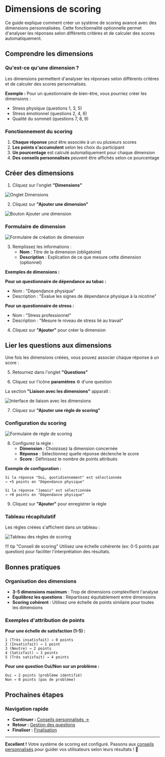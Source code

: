 # Dimensions de scoring

Ce guide explique comment créer un système de scoring avancé avec des dimensions personnalisées. Cette fonctionnalité optionnelle permet d'analyser les réponses selon différents critères et de calculer des scores automatiquement.

## Comprendre les dimensions

### Qu'est-ce qu'une dimension ?

Les dimensions permettent d'analyser les réponses selon différents critères et de calculer des scores personnalisés.

**Exemple :** Pour un questionnaire de bien-être, vous pourriez créer les dimensions :  
- Stress physique (questions 1, 3, 5)  
- Stress émotionnel (questions 2, 4, 6)  
- Qualité du sommeil (questions 7, 8, 9)  

### Fonctionnement du scoring

1. **Chaque réponse** peut être associée à un ou plusieurs scores
2. **Les points s'accumulent** selon les choix du participant
3. **Un pourcentage** est calculé automatiquement pour chaque dimension
4. **Des conseils personnalisés** peuvent être affichés selon ce pourcentage

## Créer des dimensions

1. Cliquez sur l'onglet **"Dimensions"**

<img src="/screenshots/15-dimensions-tab.png" alt="Onglet Dimensions" class="large">

2. Cliquez sur **"Ajouter une dimension"**

<img src="/screenshots/16-add-dimension.png" alt="Bouton Ajouter une dimension" class="medium">

### Formulaire de dimension

<img src="/screenshots/17-dimension-form.png" alt="Formulaire de création de dimension" class="large">

3. Remplissez les informations :
   - **Nom** : Titre de la dimension (obligatoire)
   - **Description** : Explication de ce que mesure cette dimension (optionnel)

**Exemples de dimensions :**

**Pour un questionnaire de dépendance au tabac :**  
- Nom : "Dépendance physique"  
- Description : "Évalue les signes de dépendance physique à la nicotine"  

**Pour un questionnaire de stress :**  
- Nom : "Stress professionnel"  
- Description : "Mesure le niveau de stress lié au travail"  

4. Cliquez sur **"Ajouter"** pour créer la dimension

## Lier les questions aux dimensions

Une fois les dimensions créées, vous pouvez associer chaque réponse à un score :

5. Retournez dans l'onglet **"Questions"**

6. Cliquez sur l'icône **paramètres** ⚙️ d'une question

La section **"Liaison avec les dimensions"** apparaît :

<img src="/screenshots/18-dimension-linking.png" alt="Interface de liaison avec les dimensions" class="large">

7. Cliquez sur **"Ajouter une règle de scoring"**

### Configuration du scoring

<img src="/screenshots/19-scoring-form.png" alt="Formulaire de règle de scoring" class="large">

8. Configurez la règle :
   - **Dimension** : Choisissez la dimension concernée
   - **Réponse** : Sélectionnez quelle réponse déclenche le score
   - **Score** : Définissez le nombre de points attribués

**Exemple de configuration :**
```
Si la réponse "Oui, quotidiennement" est sélectionnée 
→ +5 points en "Dépendance physique"

Si la réponse "Jamais" est sélectionnée 
→ +0 points en "Dépendance physique"
```

9. Cliquez sur **"Ajouter"** pour enregistrer la règle

### Tableau récapitulatif

Les règles créées s'affichent dans un tableau :

<img src="/screenshots/20-scoring-rules-table.png" alt="Tableau des règles de scoring" class="large">

!!! tip "Conseil de scoring"
    Utilisez une échelle cohérente (ex: 0-5 points par question) pour faciliter l'interprétation des résultats.

## Bonnes pratiques

### Organisation des dimensions

- **3-5 dimensions maximum** : Trop de dimensions complexifient l'analyse
- **Équilibrez les questions** : Répartissez équitablement entre dimensions
- **Scoring cohérent** : Utilisez une échelle de points similaire pour toutes les dimensions

### Exemples d'attribution de points

**Pour une échelle de satisfaction (1-5) :**
```
1 (Très insatisfait) → 0 points
2 (Insatisfait) → 1 point
3 (Neutre) → 2 points
4 (Satisfait) → 3 points
5 (Très satisfait) → 4 points
```

**Pour une question Oui/Non sur un problème :**
```
Oui → 2 points (problème identifié)
Non → 0 points (pas de problème)
```

## Prochaines étapes

### Navigation rapide

- **Continuer :** [Conseils personnalisés →](04-conseils.md)
- **Retour :** [Gestion des questions](02-questions.md)
- **Finaliser :** [Finalisation](05-finalisation.md)

---

**Excellent !** Votre système de scoring est configuré. Passons aux [conseils personnalisés](04-conseils.md) pour guider vos utilisateurs selon leurs résultats ! 🎯